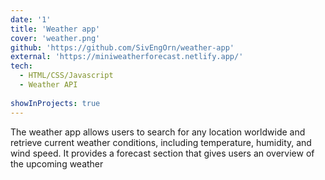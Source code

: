 ```yaml
---
date: '1'
title: 'Weather app'
cover: 'weather.png'
github: 'https://github.com/SivEngOrn/weather-app'
external: 'https://miniweatherforecast.netlify.app/'
tech:
  - HTML/CSS/Javascript
  - Weather API
  
showInProjects: true
---
```


The weather app allows users to search for any location worldwide and retrieve current weather conditions, including temperature, humidity, and wind speed.
It provides a forecast section that gives users an overview of the upcoming weather